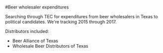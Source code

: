 #Beer wholesaler expenditures

Searching through TEC for expenditures from beer wholesalers in Texas to political candidates. We're tracking 2015 through 2017.

Distributors included:
* Beer Alliance of Texas
* Wholesale Beer Distributors of Texas